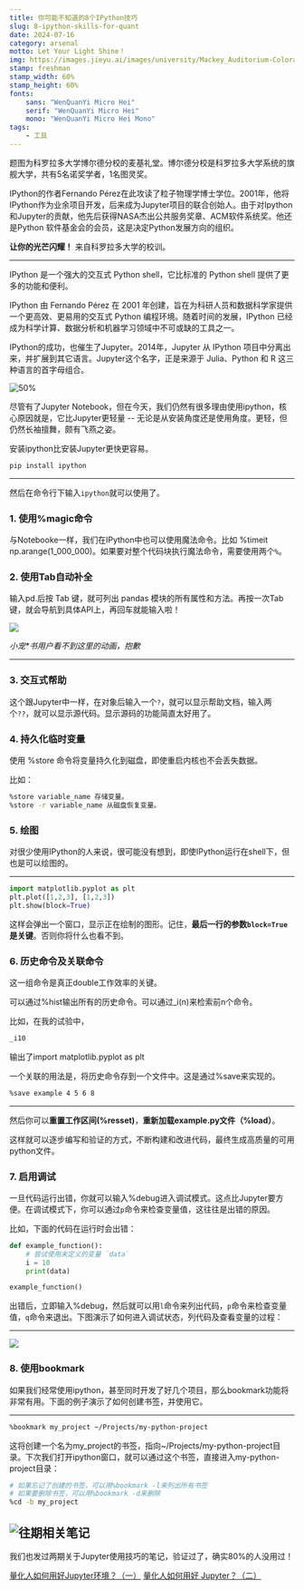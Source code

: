 ```yaml
---
title: 你可能不知道的8个IPython技巧
slug: 8-ipython-skills-for-quant
date: 2024-07-16
category: arsenal
motto: Let Your Light Shine！
img: https://images.jieyu.ai/images/university/Mackey_Auditorium-Colorado.jpg
stamp: freshman
stamp_width: 60%
stamp_height: 60%
fonts:
    sans: "WenQuanYi Micro Hei"
    serif: "WenQuanYi Micro Hei"
    mono: "WenQuanYi Micro Hei Mono"
tags: 
    - 工具
---
```




题图为科罗拉多大学博尔德分校的麦基礼堂。博尔德分校是科罗拉多大学系统的旗舰大学，共有5名诺奖学者，1名图灵奖。

IPython的作者Fernando Pérez在此攻读了粒子物理学博士学位。2001年，他将IPython作为业余项目开发，后来成为Jupyter项目的联合创始人。由于对Ipython和Jupyter的贡献，他先后获得NASA杰出公共服务奖章、ACM软件系统奖。他还是Python 软件基金会的会员，这是决定Python发展方向的组织。

**让你的光芒闪耀！** 来自科罗拉多大学的校训。

---

IPython 是一个强大的交互式 Python shell，它比标准的 Python shell 提供了更多的功能和便利。

IPython 由 Fernando Pérez 在 2001 年创建，旨在为科研人员和数据科学家提供一个更高效、更易用的交互式 Python 编程环境。随着时间的发展，IPython 已经成为科学计算、数据分析和机器学习领域中不可或缺的工具之一。

IPython的成功，也催生了Jupyter。2014年，Jupyter 从 IPython 项目中分离出来，并扩展到其它语言。Jupyter这个名字，正是来源于 Julia、Python 和 R 这三种语言的首字母组合。

![50%](https://images.jieyu.ai/images/2024/07/jupyter.jpg)

尽管有了Jupyter Notebook，但在今天，我们仍然有很多理由使用ipython，核心原因就是，它比Jupyter更轻量 -- 无论是从安装角度还是使用角度。更轻，但仍然长袖擅舞，颇有飞燕之姿。

安装ipython比安装Jupyter更快更容易。


```bash
pip install ipython
```

---

然后在命令行下输入`ipython`就可以使用了。

### 1. 使用%magic命令

与Notebooke一样，我们在IPython中也可以使用魔法命令。比如 %timeit np.arange(1_000_000)。如果要对整个代码块执行魔法命令，需要使用两个`%`。

### 2. 使用Tab自动补全

输入pd.后按 Tab 键，就可列出 pandas 模块的所有属性和方法。再按一次Tab键，就会导航到具体API上，再回车就能输入啦！

![](https://images.jieyu.ai/images/2024/07/ipython-tips-2.gif)

_小宠*书用户看不到这里的动画，抱歉_


---

### 3. 交互式帮助

这个跟Jupyter中一样，在对象后输入一个`?`，就可以显示帮助文档，输入两个`??`，就可以显示源代码。显示源码的功能简直太好用了。

### 4. 持久化临时变量

使用 %store 命令将变量持久化到磁盘，即使重启内核也不会丢失数据。

比如：

```bash
%store variable_name 存储变量。
%store -r variable_name 从磁盘恢复变量。
```

### 5. 绘图

对很少使用IPython的人来说，很可能没有想到，即使IPython运行在shell下，但也是可以绘图的。

---

```python
import matplotlib.pyplot as plt 
plt.plot([1,2,3], [1,2,3])
plt.show(block=True)
```

这样会弹出一个窗口，显示正在绘制的图形。记住，**最后一行的参数`block=True`是关键**。否则你将什么也看不到。

### 6. 历史命令及关联命令

这一组命令是真正double工作效率的关键。

可以通过%hist输出所有的历史命令。可以通过_i(n)来检索前n个命令。

比如，在我的试验中，

```bash
_i10
```

输出了import matplotlib.pyplot as plt

一个关联的用法是，将历史命令存到一个文件中。这是通过%save来实现的。

```bash
%save example 4 5 6 8
```
---

然后你可以**重置工作区间(%resset)**，**重新加载example.py文件（%load）**。

这样就可以逐步编写和验证的方式，不断构建和改进代码，最终生成高质量的可用python文件。  

### 7. 启用调试

一旦代码运行出错，你就可以输入%debug进入调试模式。这点比Jupyter要方便。在调试模式下，你可以通过`p`命令来检查变量值，这往往是出错的原因。

比如，下面的代码在运行时会出错：

```python
def example_function():
    # 尝试使用未定义的变量 `data`
    i = 10
    print(data)

example_function()
```

出错后，立即输入%debug，然后就可以用`l`命令来列出代码，`p`命令来检查变量值，`q`命令来退出。下图演示了如何进入调试状态，列代码及查看变量的过程：

---

![](https://images.jieyu.ai/images/2024/07/ipython-debug.jpg)


### 8. 使用bookmark

如果我们经常使用ipython，甚至同时开发了好几个项目，那么bookmark功能将非常有用。下面的例子演示了如何创建书签，并使用它。

---
<style scoped>
.wrap {
    width: 100%;
    margin: 0 auto;
}

.image {
    float: left;
    shape-outside: url('https://images.jieyu.ai/images/2024/07/jupyter-page-mockup.png');
    shape-margin: 1em;
    shape-image-threshold: 0.2;
}
</style>

```bash
%bookmark my_project ~/Projects/my-python-project
```

这将创建一个名为my_project的书签，指向~/Projects/my-python-project目录。下次我们打开ipython窗口，就可以通过这个书签，直接进入my-python-project目录：

```bash
# 如果忘记了创建的书签，可以用%bookmark -l来列出所有书签
# 如果要删除书签，可以用%bookmark -d来删除
%cd -b my_project
```

<div class="wrap">

<img class="image" src="https://images.jieyu.ai/images/2024/07/jupyter-page-mockup.png"/>

## 往期相关笔记
<p>我们也发过两期关于Jupyter使用技巧的笔记，验证过了，确实80%的人没用过！</p>

<a href="http://www.jieyu.ai/blog/2024/03/04/how-to-use-jupyter-as-quant-researcher/">量化人如何用好Jupyter环境？（一）</a>
<a href="http://www.jieyu.ai/blog/2024/03/05/how-to-use-jupyter-as-quant-researcher/">量化人如何用好 Jupyter？（二）</a>


</div>

